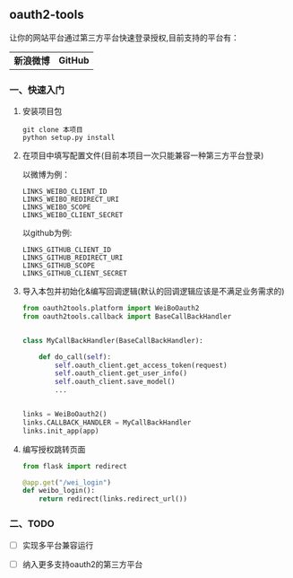 ## oauth2-tools

让你的网站平台通过第三方平台快速登录授权,目前支持的平台有：

|||
| :---- | ----: | 
**新浪微博** | **GitHub** 


### 一、快速入门

1. 安装项目包

    ```shell
    git clone 本项目
    python setup.py install
    ```

2. 在项目中填写配置文件(目前本项目一次只能兼容一种第三方平台登录)

    以微博为例：
    ```shell
    LINKS_WEIBO_CLIENT_ID
    LINKS_WEIBO_REDIRECT_URI
    LINKS_WEIBO_SCOPE
    LINKS_WEIBO_CLIENT_SECRET
    ```

    以github为例:
    ```shell
    LINKS_GITHUB_CLIENT_ID
    LINKS_GITHUB_REDIRECT_URI
    LINKS_GITHUB_SCOPE
    LINKS_GITHUB_CLIENT_SECRET
    ```

3. 导入本包并初始化&编写回调逻辑(默认的回调逻辑应该是不满足业务需求的)

    ```python
    from oauth2tools.platform import WeiBoOauth2
    from oauth2tools.callback import BaseCallBackHandler


    class MyCallBackHandler(BaseCallBackHandler):

        def do_call(self):
            self.oauth_client.get_access_token(request)
            self.oauth_client.get_user_info()
            self.oauth_client.save_model()
            ...


    links = WeiBoOauth2()
    links.CALLBACK_HANDLER = MyCallBackHandler
    links.init_app(app)
    ```

4. 编写授权跳转页面

    ```python
    from flask import redirect

    @app.get("/wei_login")
    def weibo_login():
        return redirect(links.redirect_url())
    ```


### 二、TODO

- [ ] 实现多平台兼容运行

- [ ] 纳入更多支持oauth2的第三方平台